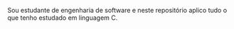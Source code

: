 Sou estudante de engenharia de software e neste repositório aplico tudo o que tenho estudado em linguagem C.
